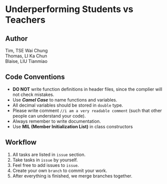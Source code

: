 # Underperforming Students vs Teachers
## Author</br>
Tim, TSE Wai Chung</br>
Thomas, LI Ka Chun</br>
Blaise, LIU Tianmiao</br>

## Code Conventions
- **DO NOT** write function definitions in header files, since the complier will not check mistakes.
- Use ***Camel Case*** to name functions and variables.
- All decimal variables should be stored in `double` type.
- Please write comment `//i am a very readable comment` (such that other people can understand your code).
- Always remember to write documentation.
- Use **MIL (Member Initialization List)** in class constructors

## Workflow
1. All tasks are listed in `issue` section.
2. Take tasks in `issue` by yourself.
3. Feel free to add issues to `issue`.
4. Create your own `branch` to commit your work.
5. After everything is finished, we merge branches together.


